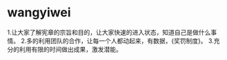 # wangyiwei
1.让大家了解宪章的宗旨和目的，让大家快速的进入状态，知道自己是做什么事情。
2.多的利用团队的合作，让每一个人都动起来，有数据，{奖罚制度}。
3.充分的利用有限的时间做出成果，激发潜能。
